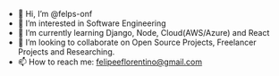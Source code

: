 - 👋 Hi, I’m @felps-onf
- 👀 I’m interested in Software Engineering
- 🌱 I’m currently learning Django, Node, Cloud(AWS/Azure) and React
- 💞️ I’m looking to collaborate on Open Source Projects, Freelancer Projects and Researching.
- 📫 How to reach me: felipeeflorentino@gmail.com

<!---
felps-onf/felps-onf is a ✨ special ✨ repository because its `README.md` (this file) appears on your GitHub profile.
You can click the Preview link to take a look at your changes.
--->
